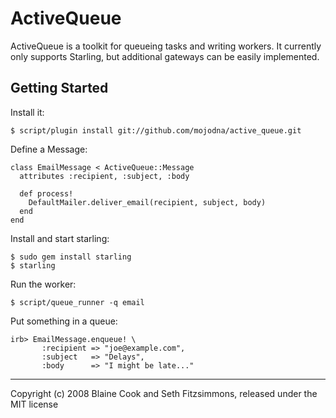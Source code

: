 # ActiveQueue 

ActiveQueue is a toolkit for queueing tasks and writing workers. It currently
only supports Starling, but additional gateways can be easily implemented.


## Getting Started

Install it:

    $ script/plugin install git://github.com/mojodna/active_queue.git

Define a Message:

    class EmailMessage < ActiveQueue::Message
      attributes :recipient, :subject, :body

      def process!
        DefaultMailer.deliver_email(recipient, subject, body)
      end
    end

Install and start starling:

    $ sudo gem install starling
    $ starling

Run the worker:

    $ script/queue_runner -q email

Put something in a queue:

    irb> EmailMessage.enqueue! \
           :recipient => "joe@example.com",
           :subject   => "Delays",
           :body      => "I might be late..."

---

Copyright (c) 2008 Blaine Cook and Seth Fitzsimmons, released under the MIT
license
